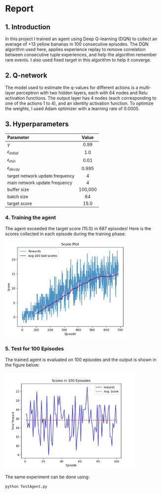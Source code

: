 # Report

## 1. Introduction
In this project I trained an agent using Deep Q-learning (DQN) to collect an average of +13 
yellow bananas in 100 consecutive episodes. The DQN algorithm used here, applies experience replay to remove 
correlation between consecutive tuple experiences, and help the algorithm remember rare events.
I also used fixed target in this algorithm to help it converge.

## 2. Q-network
The model used to estimate the q-values for different actions is a multi-layer perceptron with 
two hidden layers, each with 64 nodes and Relu activation functions. The output layer has 4 
nodes (each corresponding to one of the actions 1 to 4), and an identity activation function.
To optimize the weights, I used Adam optimizer with a learning rate of 0.0005.


## 3. Hyperparameters

| **Parameter**                   | **Value** |
|:--------------------------------|:---------:|
| $\gamma$                        |   0.99    |
| $\epsilon_{initial}$            |    1.0    |
| $\epsilon_{min}$                |   0.01    |
| $\epsilon_{decay}$              |   0.995   |
| target network update frequency |     4     |
| main network update frequency   |     4     |
| buffer size                     |  100,000  |
| batch size                      |    64     |
| target score                    |   15.0    |




### 4. Training the agent
The agent exceeded the target score (15.0) in 687 episodes! Here is the scores collected
in each episode during the training phase:

<img src="Images/Training_Plot.png" height="313">



### 5. Test for 100 Episodes
The trained agent is evaluated on 100 episodes and the output is shown
in the figure below:

<img src="Images/Test100Episodes.jpeg" height="313">

The same experiment can be done using:
```
python TestAgent.py
```


